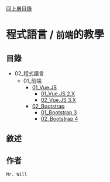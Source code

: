 [回上層目錄](../README.md)

# 程式語言 / `前端`的教學

## **目錄**
+ 02_程式語言
    + 01_前端
        + [01_Vue.JS](01_VueJS/README.md)
            + [01_Vue.JS 2.X](01_VueJS/01_VueJS2/README.md)
            + [02_Vue.JS 3.X](01_VueJS/02_VueJS3/README.md)
        + [02_Bootstrap](02_Bootstrap/README.md)
            + [01_Bootstrap 3](02_Bootstrap/01_Bootstrap3/README.md)
            + [02_Bootstrap 4](02_Bootstrap/02_Bootstrap4/README.md)

## **敘述**

## **作者**
`Mr. Will`

